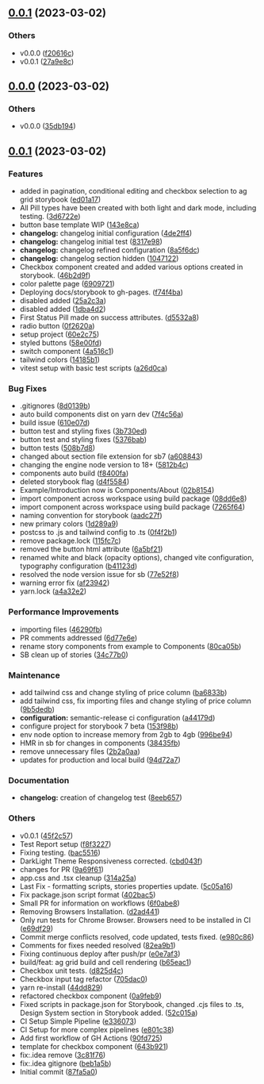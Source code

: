 ## [0.0.1](https://github.com/AdaptiveConsulting/early-careers-ui-kit-1/compare/v0.0.0...v0.0.1) (2023-03-02)


### Others

* v0.0.0 ([f20616c](https://github.com/AdaptiveConsulting/early-careers-ui-kit-1/commit/f20616cd159b6eca0c1e11be6c53ca5369992f19))
* v0.0.1 ([27a9e8c](https://github.com/AdaptiveConsulting/early-careers-ui-kit-1/commit/27a9e8c347e674b404acbd2b2effcc81483ab81e))

## [0.0.0](https://github.com/AdaptiveConsulting/early-careers-ui-kit-1/compare/v0.0.1...v0.0.0) (2023-03-02)


### Others

* v0.0.0 ([35db194](https://github.com/AdaptiveConsulting/early-careers-ui-kit-1/commit/35db194221d46d87f73a19ec0f70621821be4bdc))

## [0.0.1](https://github.com/AdaptiveConsulting/early-careers-ui-kit-1/compare/87fa5a056235772e983841d455e87fd3c6c1a3ab...v0.0.1) (2023-03-02)


### Features

* added in pagination, conditional editing and checkbox selection to ag grid storybook ([ed01a17](https://github.com/AdaptiveConsulting/early-careers-ui-kit-1/commit/ed01a17b1fddaaff81404e770d61a5680d9acd6d))
* All Pill types have been created with both light and dark mode, including testing. ([3d6722e](https://github.com/AdaptiveConsulting/early-careers-ui-kit-1/commit/3d6722eec3ead8f0a7b68ed8eee88d9b136c2b4f))
* button base template WIP ([143e8ca](https://github.com/AdaptiveConsulting/early-careers-ui-kit-1/commit/143e8caab648acdb8dde79856ed5be1d008291a5))
* **changelog:** changelog initial configuration ([4de2ff4](https://github.com/AdaptiveConsulting/early-careers-ui-kit-1/commit/4de2ff4abb17bf7ad883b46f7c9c695a2f8215db))
* **changelog:** changelog initial test ([8317e98](https://github.com/AdaptiveConsulting/early-careers-ui-kit-1/commit/8317e98f685ef66871f33f02b808881f48f06129))
* **changelog:** changelog refined configuration ([8a5f6dc](https://github.com/AdaptiveConsulting/early-careers-ui-kit-1/commit/8a5f6dcede6a6367d8e81019db6fc2b36f90dfc2))
* **changelog:** changelog section hidden ([1047122](https://github.com/AdaptiveConsulting/early-careers-ui-kit-1/commit/1047122b4a86ccf0eb8cf86a2d4d21b637e50bb7))
* Checkbox component created and added various options created in storybook. ([46b2d9f](https://github.com/AdaptiveConsulting/early-careers-ui-kit-1/commit/46b2d9ffc92a64aff38fc4794612b349abfe2ce5))
* color palette page ([6909721](https://github.com/AdaptiveConsulting/early-careers-ui-kit-1/commit/6909721ca2199b8aa71dd5447bbba5369c26091b))
* Deploying docs/storybook to gh-pages. ([f74f4ba](https://github.com/AdaptiveConsulting/early-careers-ui-kit-1/commit/f74f4ba9d6335a1ebf279a2a71c5c0371c9deed8))
* disabled added ([25a2c3a](https://github.com/AdaptiveConsulting/early-careers-ui-kit-1/commit/25a2c3ac12e539beb941c733fe919b250d7c38f5))
* disabled added ([1dba4d2](https://github.com/AdaptiveConsulting/early-careers-ui-kit-1/commit/1dba4d296e6dba9ca1027afe7335c2b89a383f84))
* First Status Pill made on success attributes. ([d5532a8](https://github.com/AdaptiveConsulting/early-careers-ui-kit-1/commit/d5532a8fdb95724ce843059b4a18fa20537dc477))
* radio button ([0f2620a](https://github.com/AdaptiveConsulting/early-careers-ui-kit-1/commit/0f2620ae9c922f0bbeae7f94bbd219a5c695c445))
* setup project ([60e2c75](https://github.com/AdaptiveConsulting/early-careers-ui-kit-1/commit/60e2c755dffd88a541c78bc7ba7d154fba1732ea))
* styled buttons ([58e00fd](https://github.com/AdaptiveConsulting/early-careers-ui-kit-1/commit/58e00fdd92ed5ce085079ea321b0c64dd1f0cc01))
* switch component ([4a516c1](https://github.com/AdaptiveConsulting/early-careers-ui-kit-1/commit/4a516c1f834e11267f54616b86bf13e3e93f5eb5))
* tailwind colors ([14185b1](https://github.com/AdaptiveConsulting/early-careers-ui-kit-1/commit/14185b1bd1b1ed723409d3be80bd59a1a45e247a))
* vitest setup with basic test scripts ([a26d0ca](https://github.com/AdaptiveConsulting/early-careers-ui-kit-1/commit/a26d0ca93da30a5193a13207baa4508e2d58d343))


### Bug Fixes

* .gitignores ([8d0139b](https://github.com/AdaptiveConsulting/early-careers-ui-kit-1/commit/8d0139b7c3c2d64737aa5a31bd262ff24a69c7c9))
* auto build components dist on yarn dev ([7f4c56a](https://github.com/AdaptiveConsulting/early-careers-ui-kit-1/commit/7f4c56af71ae044a2300924590f313fcf0f9b7c7))
* build issue ([610e07d](https://github.com/AdaptiveConsulting/early-careers-ui-kit-1/commit/610e07d7f957544eaf505befe6763994124fcbf8))
* button test and styling fixes ([3b730ed](https://github.com/AdaptiveConsulting/early-careers-ui-kit-1/commit/3b730edfaebc9936297df84a3144f076fae6f808))
* button test and styling fixes ([5376bab](https://github.com/AdaptiveConsulting/early-careers-ui-kit-1/commit/5376bab51ec9ff5f86ce43f8ea00c36ec6d4ee40))
* button tests ([508b7d8](https://github.com/AdaptiveConsulting/early-careers-ui-kit-1/commit/508b7d88f1a64316bd9d0a55abf504e194c7e8f5))
* changed about section file extension for sb7 ([a608843](https://github.com/AdaptiveConsulting/early-careers-ui-kit-1/commit/a6088431ee83e095c95cffc73893d3855a5e7c32))
* changing the engine node version to 18+ ([5812b4c](https://github.com/AdaptiveConsulting/early-careers-ui-kit-1/commit/5812b4c30bb94d9883a4030ecf4c2141650f0f5c))
* components auto build ([f8400fa](https://github.com/AdaptiveConsulting/early-careers-ui-kit-1/commit/f8400fa5c64ed23ff5b8cc19fd54deb4663f09a7))
* deleted storybook flag ([d4f5584](https://github.com/AdaptiveConsulting/early-careers-ui-kit-1/commit/d4f55842d93f5a295bd846af0033696ffb6f799a))
* Example/Introduction now is Components/About ([02b8154](https://github.com/AdaptiveConsulting/early-careers-ui-kit-1/commit/02b8154afb1d3d83762d8e269946c1575f15a906))
* import component across workspace using build package ([08dd6e8](https://github.com/AdaptiveConsulting/early-careers-ui-kit-1/commit/08dd6e80255d13db30531ac3cf6e0df53894841d))
* import component across workspace using build package ([7265f64](https://github.com/AdaptiveConsulting/early-careers-ui-kit-1/commit/7265f640521023967b4e6cbbd01a34f6e323d737))
* naming convention for storybook ([aadc27f](https://github.com/AdaptiveConsulting/early-careers-ui-kit-1/commit/aadc27f295e378b8a751b5540996dc5473b0bf18))
* new primary colors ([1d289a9](https://github.com/AdaptiveConsulting/early-careers-ui-kit-1/commit/1d289a91568afe5bb698a3cdf005198f60cad009))
* postcss to .js and tailwind config to .ts ([0f4f2b1](https://github.com/AdaptiveConsulting/early-careers-ui-kit-1/commit/0f4f2b1879dfa5420d7c6f92d543e49a3516c815))
* remove package.lock ([115fc7c](https://github.com/AdaptiveConsulting/early-careers-ui-kit-1/commit/115fc7ce887dcaf6f870c48453320142ca678d52))
* removed the button html attribute ([6a5bf21](https://github.com/AdaptiveConsulting/early-careers-ui-kit-1/commit/6a5bf21b6b0ee9fc31e0bd8f8e8c225a1e83c683))
* renamed white and black (opacity options), changed vite configuration, typography configuration ([b41123d](https://github.com/AdaptiveConsulting/early-careers-ui-kit-1/commit/b41123ddc9002cc0e1cc96fdee9c2319962471f1))
* resolved the node version issue for sb ([77e52f8](https://github.com/AdaptiveConsulting/early-careers-ui-kit-1/commit/77e52f8b45dca41b2e402fb007c0fac5bdc6ee2f))
* warning error fix ([af23942](https://github.com/AdaptiveConsulting/early-careers-ui-kit-1/commit/af2394297fb4880e23d37584e5f437d8ea301430))
* yarn.lock ([a4a32e2](https://github.com/AdaptiveConsulting/early-careers-ui-kit-1/commit/a4a32e2ac1e3e7a03ad0965602c89602706c270f))


### Performance Improvements

* importing files ([46290fb](https://github.com/AdaptiveConsulting/early-careers-ui-kit-1/commit/46290fbbf380bd8a78f19da81855ebe2866a9a97))
* PR comments addressed ([6d77e6e](https://github.com/AdaptiveConsulting/early-careers-ui-kit-1/commit/6d77e6ee8aa74881528e273dd4c2c4786c8450be))
* rename story components from example to Components ([80ca05b](https://github.com/AdaptiveConsulting/early-careers-ui-kit-1/commit/80ca05b43c51cf51a2efc4146ec52168d7ce3041))
* SB clean up of stories ([34c77b0](https://github.com/AdaptiveConsulting/early-careers-ui-kit-1/commit/34c77b06009087f6e0f5a4c3572172c954051079))


### Maintenance

* add tailwind css and change styling of price column ([ba6833b](https://github.com/AdaptiveConsulting/early-careers-ui-kit-1/commit/ba6833b8b61298b84664adb3f6a207e4330ab7d6))
* add tailwind css, fix importing files  and change styling of price column ([9b5dedb](https://github.com/AdaptiveConsulting/early-careers-ui-kit-1/commit/9b5dedb749ce511018a124308c618b3b77f17680))
* **configuration:** semantic-release ci configuration ([a44179d](https://github.com/AdaptiveConsulting/early-careers-ui-kit-1/commit/a44179d7921a78ef5ad7ed2d9851dc181906c2fc))
* configure project for storybook 7 beta ([153f98b](https://github.com/AdaptiveConsulting/early-careers-ui-kit-1/commit/153f98b87a71ab7590f098dfe9f64daf3eb9367d))
* env node option to increase memory from 2gb to 4gb ([996be94](https://github.com/AdaptiveConsulting/early-careers-ui-kit-1/commit/996be94a72ce1a140218d08a465fe690e10b9187))
* HMR in sb for changes in components ([38435fb](https://github.com/AdaptiveConsulting/early-careers-ui-kit-1/commit/38435fb4e655c56609d60c6a64a272e631282b9c))
* remove unnecessary files ([2b2a0aa](https://github.com/AdaptiveConsulting/early-careers-ui-kit-1/commit/2b2a0aac6da1b88f1b78f2d780c8aa938690a43e))
* updates for production and local build ([94d72a7](https://github.com/AdaptiveConsulting/early-careers-ui-kit-1/commit/94d72a7f9353b81cc3a94eeeda470e646c5e7aec))


### Documentation

* **changelog:** creation of changelog test ([8eeb657](https://github.com/AdaptiveConsulting/early-careers-ui-kit-1/commit/8eeb65715125a6202b0cbd5e8149c3c8d15a5afe))


### Others

* v0.0.1 ([45f2c57](https://github.com/AdaptiveConsulting/early-careers-ui-kit-1/commit/45f2c577e40d0d3ab63a42f6aa6ac9a1c83bc7fe))
* Test Report setup ([f8f3227](https://github.com/AdaptiveConsulting/early-careers-ui-kit-1/commit/f8f322774622fd18d8cafab65880548c97d5ad69))
* Fixing testing. ([bac5516](https://github.com/AdaptiveConsulting/early-careers-ui-kit-1/commit/bac5516fd993e69cfbf7dba8502e8a4af4ea25d5))
* DarkLight Theme Responsiveness corrected. ([cbd043f](https://github.com/AdaptiveConsulting/early-careers-ui-kit-1/commit/cbd043fb6827516ef58a67e1b1980e5260875dc7))
* changes for PR ([9a69f61](https://github.com/AdaptiveConsulting/early-careers-ui-kit-1/commit/9a69f61b87d23901ccbed1e5a50de3b677ebe26f))
* app.css and .tsx cleanup ([314a25a](https://github.com/AdaptiveConsulting/early-careers-ui-kit-1/commit/314a25aecfb3f7610c23f66e8b838db15a15af88))
* Last Fix - formatting scripts, stories properties update. ([5c05a16](https://github.com/AdaptiveConsulting/early-careers-ui-kit-1/commit/5c05a166cf8f8e8ad1f019132c2d3158aee934ed))
* Fix package.json script format ([402bac5](https://github.com/AdaptiveConsulting/early-careers-ui-kit-1/commit/402bac51af005cb57f552631bcaa440d63a2337c))
* Small PR for information on workflows ([6f0abe8](https://github.com/AdaptiveConsulting/early-careers-ui-kit-1/commit/6f0abe85bbe2087234a752477e44cff72bbfb12b))
* Removing Browsers Installation. ([d2ad441](https://github.com/AdaptiveConsulting/early-careers-ui-kit-1/commit/d2ad4412e4b90aa03f9fa4970be62c9a0849f30b))
* Only run tests for Chrome Browser. Browsers need to be installed in CI ([e69df29](https://github.com/AdaptiveConsulting/early-careers-ui-kit-1/commit/e69df291f8eabe8a29beca2f1f7d630c4c09e2ee))
* Commit merge conflicts resolved, code updated, tests fixed. ([e980c86](https://github.com/AdaptiveConsulting/early-careers-ui-kit-1/commit/e980c86cf7d3e4df5648d028e4b54f80b73788ae))
* Comments for fixes needed resolved ([82ea9b1](https://github.com/AdaptiveConsulting/early-careers-ui-kit-1/commit/82ea9b14e7a2a520bbeadc2789c21f6b25cb2d8f))
* Fixing continuous deploy after push/pr ([e0e7af3](https://github.com/AdaptiveConsulting/early-careers-ui-kit-1/commit/e0e7af35d9b2eda85dba092d3007442a7ec87fab))
* build/feat: ag grid build and cell rendering ([b65eac1](https://github.com/AdaptiveConsulting/early-careers-ui-kit-1/commit/b65eac11da9ffe00507530c84290173c3c6adcd5))
* Checkbox unit tests. ([d825d4c](https://github.com/AdaptiveConsulting/early-careers-ui-kit-1/commit/d825d4cda8dffbe528c124b1980700973d526fb0))
* Checkbox input tag refactor ([705dac0](https://github.com/AdaptiveConsulting/early-careers-ui-kit-1/commit/705dac0cc4cbb5b0d134b428a089d6a6b9bdae70))
* yarn re-install ([44dd829](https://github.com/AdaptiveConsulting/early-careers-ui-kit-1/commit/44dd829607fd422caf0686379c8f2a24a93eb487))
* refactored checkbox component ([0a9feb9](https://github.com/AdaptiveConsulting/early-careers-ui-kit-1/commit/0a9feb935c3ac4605bbb1c7416ed7bb50358fdfb))
* Fixed scripts in package.json for Storybook, changed .cjs files to .ts, Design System section in Storybook added. ([52c015a](https://github.com/AdaptiveConsulting/early-careers-ui-kit-1/commit/52c015ac0e1e00a20488a0bc0dc6340ab5f2d9dd))
* CI Setup Simple Pipeline ([e336073](https://github.com/AdaptiveConsulting/early-careers-ui-kit-1/commit/e3360737a121a100ad36a7308d8957847888b0a5))
* CI Setup for more complex pipelines ([e801c38](https://github.com/AdaptiveConsulting/early-careers-ui-kit-1/commit/e801c389755ae7ada1509100ca1bfacdd60051b5))
* Add first workflow of GH Actions ([90fd725](https://github.com/AdaptiveConsulting/early-careers-ui-kit-1/commit/90fd72521830ce9089ea9e48f3130e3f67b177f2))
* template for checkbox component ([643b921](https://github.com/AdaptiveConsulting/early-careers-ui-kit-1/commit/643b92179f05b413616b649e2f873c6c882dc57a))
* fix:.idea remove ([3c81f76](https://github.com/AdaptiveConsulting/early-careers-ui-kit-1/commit/3c81f76aa1fcc04ad69825bdcb6082203359da40))
* fix:.idea gitignore ([beb1a5b](https://github.com/AdaptiveConsulting/early-careers-ui-kit-1/commit/beb1a5b50cd22a18ef860dde35bf8710523b41b2))
* Initial commit ([87fa5a0](https://github.com/AdaptiveConsulting/early-careers-ui-kit-1/commit/87fa5a056235772e983841d455e87fd3c6c1a3ab))

